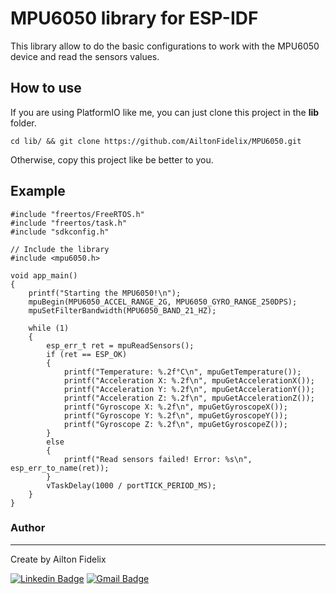 # MPU6050 library for ESP-IDF

This library allow to do the basic configurations to work with the MPU6050 device and read the sensors values.


## How to use

If you are using PlatformIO like me, you can just clone this project in the **lib** folder. 

```
cd lib/ && git clone https://github.com/AiltonFidelix/MPU6050.git
```

Otherwise, copy this project like be better to you.

## Example

```
#include "freertos/FreeRTOS.h"
#include "freertos/task.h"
#include "sdkconfig.h"

// Include the library
#include <mpu6050.h>

void app_main()
{
    printf("Starting the MPU6050!\n");
    mpuBegin(MPU6050_ACCEL_RANGE_2G, MPU6050_GYRO_RANGE_250DPS);
    mpuSetFilterBandwidth(MPU6050_BAND_21_HZ);

    while (1)
    {
        esp_err_t ret = mpuReadSensors();
        if (ret == ESP_OK)
        {
            printf("Temperature: %.2f°C\n", mpuGetTemperature());
            printf("Acceleration X: %.2f\n", mpuGetAccelerationX());
            printf("Acceleration Y: %.2f\n", mpuGetAccelerationY());
            printf("Acceleration Z: %.2f\n", mpuGetAccelerationZ());
            printf("Gyroscope X: %.2f\n", mpuGetGyroscopeX());
            printf("Gyroscope Y: %.2f\n", mpuGetGyroscopeY());
            printf("Gyroscope Z: %.2f\n", mpuGetGyroscopeZ());
        }
        else
        {
            printf("Read sensors failed! Error: %s\n", esp_err_to_name(ret));
        }
        vTaskDelay(1000 / portTICK_PERIOD_MS);
    }
}
```

### Author
---

Create by Ailton Fidelix

[![Linkedin Badge](https://img.shields.io/badge/-Ailton-blue?style=flat-square&logo=Linkedin&logoColor=white&link=https://www.linkedin.com/in/ailtonfidelix/)](https://www.linkedin.com/in/ailton-fidelix-9603b31b7/) 
[![Gmail Badge](https://img.shields.io/badge/-ailton1626@gmail.com-c14438?style=flat-square&logo=Gmail&logoColor=white&link=mailto:ailton1626@gmail.com)](mailto:ailton1626@gmail.com)